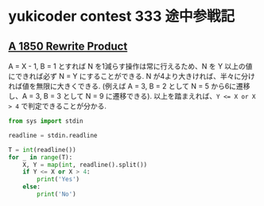 # yukicoder contest 333 途中参戦記

## [A 1850 Rewrite Product](https://yukicoder.me/problems/no/1850)

A = X - 1, B = 1 とすれば N を1減らす操作は常に行えるため、N を Y 以上の値にできれば必ず N = Y にすることができる. N が4より大きければ、半々に分ければ値を無限に大きくできる. (例えば A = 3, B = 2 として N = 5 から6に遷移し、A = 3, B = 3 として N = 9 に遷移できる). 以上を踏まえれば、`Y <= X or X > 4` で判定できることが分かる.

```python
from sys import stdin

readline = stdin.readline

T = int(readline())
for _ in range(T):
    X, Y = map(int, readline().split())
    if Y <= X or X > 4:
        print('Yes')
    else:
        print('No')
```
